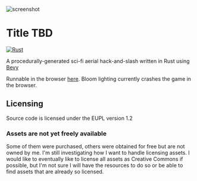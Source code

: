 ![screenshot](promo/screenshots/banner.png)

# Title TBD
[![Rust](https://github.com/Waridley/hack-and-slash/actions/workflows/push.yml/badge.svg)](https://github.com/Waridley/hack-and-slash/actions/workflows/push.yml)

A procedurally-generated sci-fi aerial hack-and-slash written in Rust using
[Bevy](https://bevyengine.org/)

Runnable in the browser [here](https://waridley.github.io/hack-and-slash/). 
Bloom lighting currently crashes the game in the browser.

## Licensing
Source code is licensed under the EUPL version 1.2

### Assets are not yet freely available
Some of them were purchased, others were obtained for free but are not owned 
by me. I'm still investigating how I want to handle licensing assets. I 
would like to eventually like to license all assets as Creative Commons if 
possible, but I'm not sure I will have the resources to do so or be able to 
find assets that are already so licensed.
